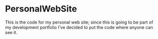 # PersonalWebSite
This is the code for my personal web site; since this is going to be part of my development portfolio I've decided to put the code where anyone can see it.
